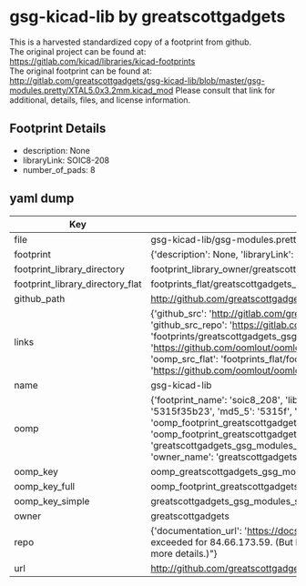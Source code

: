 # gsg-kicad-lib by greatscottgadgets  
This is a harvested standardized copy of a footprint from github.  
The original project can be found at:  
https://gitlab.com/kicad/libraries/kicad-footprints  
The original footprint can be found at:
http://gitlab.com/greatscottgadgets/gsg-kicad-lib/blob/master/gsg-modules.pretty/XTAL5.0x3.2mm.kicad_mod
Please consult that link for additional, details, files, and license information.  
## Footprint Details
* description: None  
* libraryLink: SOIC8-208  
* number_of_pads: 8  
## yaml dump  
| Key | Value |  
| --- | --- |  
| file | gsg-kicad-lib/gsg-modules.pretty/SOIC8-208.kicad_mod |  
| footprint | {'description': None, 'libraryLink': 'SOIC8-208', 'number_of_pads': 8} |  
| footprint_library_directory | footprint_library_owner/greatscottgadgets_gsg-kicad-lib |  
| footprint_library_directory_flat | footprints_flat/greatscottgadgets_gsg_modules_soic8_208/working |  
| github_path | http://github.com/greatscottgadgets/gsg-kicad-lib/blob/master/gsg-modules.pretty/SOIC8-208.kicad_mod |  
| links | {'github_src': 'http://gitlab.com/greatscottgadgets/gsg-kicad-lib/blob/master/gsg-modules.pretty/XTAL5.0x3.2mm.kicad_mod', 'github_src_repo': 'https://gitlab.com/kicad/libraries/kicad-footprints', 'oomp_bot': 'footprints/greatscottgadgets_gsg_modules_soic8_208/working', 'oomp_bot_github': 'https://github.com/oomlout/oomlout_oomp_footprint_bot/tree/main/footprints/greatscottgadgets_gsg_modules_soic8_208/working', 'oomp_src_flat': 'footprints_flat/footprints_flat/greatscottgadgets_gsg_modules_soic8_208/working', 'oomp_src_flat_github': 'https://github.com/oomlout/oomlout_oomp_footprint_src/tree/main/footprints_flat/greatscottgadgets_gsg_modules_soic8_208/working'} |  
| name | gsg-kicad-lib |  
| oomp | {'footprint_name': 'soic8_208', 'library_name': 'gsg_modules', 'md5': '5315f35b23f569971d8827e782c26bd3', 'md5_10': '5315f35b23', 'md5_5': '5315f', 'md5_6': '5315f3', 'oomp_key': 'oomp_greatscottgadgets_gsg_modules_soic8_208', 'oomp_key_extra': 'oomp_footprint_greatscottgadgets_gsg_modules_soic8_208', 'oomp_key_full': 'oomp_footprint_greatscottgadgets_gsg_modules_soic8_208_5315f3', 'oomp_key_simple': 'greatscottgadgets_gsg_modules_soic8_208', 'original_filename': 'gsg-kicad-lib/gsg-modules.pretty/SOIC8-208.kicad_mod', 'owner_name': 'greatscottgadgets'} |  
| oomp_key | oomp_greatscottgadgets_gsg_modules_soic8_208 |  
| oomp_key_full | oomp_footprint_greatscottgadgets_gsg_modules_soic8_208 |  
| oomp_key_simple | greatscottgadgets_gsg_modules_soic8_208 |  
| owner | greatscottgadgets |  
| repo | {'documentation_url': 'https://docs.github.com/rest/overview/resources-in-the-rest-api#rate-limiting', 'message': "API rate limit exceeded for 84.66.173.59. (But here's the good news: Authenticated requests get a higher rate limit. Check out the documentation for more details.)"} |  
| url | http://github.com/greatscottgadgets/gsg-kicad-lib |  

